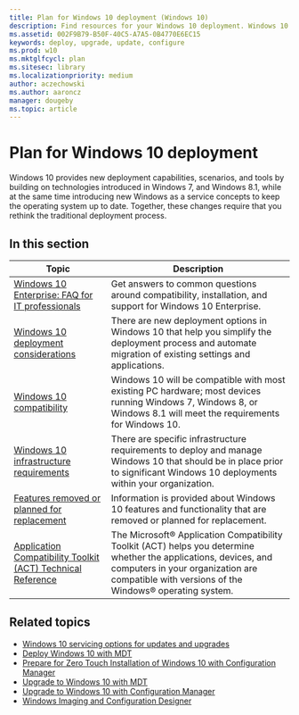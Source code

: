 ```yaml
---
title: Plan for Windows 10 deployment (Windows 10)
description: Find resources for your Windows 10 deployment. Windows 10 provides new deployment capabilities and tools, and introduces new ways to keep the OS up to date. 
ms.assetid: 002F9B79-B50F-40C5-A7A5-0B4770E6EC15
keywords: deploy, upgrade, update, configure
ms.prod: w10
ms.mktglfcycl: plan
ms.sitesec: library
ms.localizationpriority: medium
author: aczechowski
ms.author: aaroncz
manager: dougeby
ms.topic: article
---
```


# Plan for Windows 10 deployment
Windows 10 provides new deployment capabilities, scenarios, and tools by building on technologies introduced in Windows 7, and Windows 8.1, while at the same time introducing new Windows as a service concepts to keep the operating system up to date. Together, these changes require that you rethink the traditional deployment process.

## In this section
|Topic |Description |
|------|------------|
|[Windows 10 Enterprise: FAQ for IT professionals](windows-10-enterprise-faq-itpro.yml) | Get answers to common questions around compatibility, installation, and support for Windows 10 Enterprise. |
|[Windows 10 deployment considerations](windows-10-deployment-considerations.md) |There are new deployment options in Windows 10 that help you simplify the deployment process and automate migration of existing settings and applications. |
|[Windows 10 compatibility](windows-10-compatibility.md) |Windows 10 will be compatible with most existing PC hardware; most devices running Windows 7, Windows 8, or Windows 8.1 will meet the requirements for Windows 10. |
|[Windows 10 infrastructure requirements](windows-10-infrastructure-requirements.md) |There are specific infrastructure requirements to deploy and manage Windows 10 that should be in place prior to significant Windows 10 deployments within your organization. |
|[Features removed or planned for replacement](features-lifecycle.md) |Information is provided about Windows 10 features and functionality that are removed or planned for replacement. |
|[Application Compatibility Toolkit (ACT) Technical Reference](act-technical-reference.md) |The Microsoft® Application Compatibility Toolkit (ACT) helps you determine whether the applications, devices, and computers in your organization are compatible with versions of the Windows® operating system. |

## Related topics
- [Windows 10 servicing options for updates and upgrades](../update/index.md)
- [Deploy Windows 10 with MDT](../deploy-windows-mdt/prepare-for-windows-deployment-with-mdt.md)
- [Prepare for Zero Touch Installation of Windows 10 with Configuration Manager](../deploy-windows-cm/prepare-for-zero-touch-installation-of-windows-10-with-configuration-manager.md)
- [Upgrade to Windows 10 with MDT](../deploy-windows-mdt/upgrade-to-windows-10-with-the-microsoft-deployment-toolkit.md)
- [Upgrade to Windows 10 with Configuration Manager](../deploy-windows-cm/upgrade-to-windows-10-with-configuration-manager.md)
- [Windows Imaging and Configuration Designer](/windows/configuration/provisioning-packages/provisioning-install-icd)
 